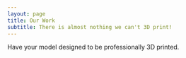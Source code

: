 ```yaml
---
layout: page
title: Our Work
subtitle: There is almost nothing we can't 3D print!
---
```

Have your model designed to be professionally 3D printed.

